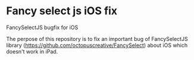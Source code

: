 # Fancy select js iOS fix
FancySelectJS bugfix for iOS

The perpose of this repository is to fix an important bug of FancySelectJS 
library (https://github.com/octopuscreative/FancySelect)
about iOS which doesn't work in iPad.
